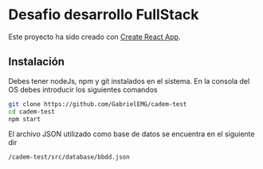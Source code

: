 # Desafio desarrollo FullStack

Este proyecto ha sido creado con [Create React App](https://github.com/facebook/create-react-app).

## Instalación

Debes tener nodeJs, npm y git instalados en el sistema.
En la consola del OS debes introducir los siguientes comandos

```bash
git clone https://github.com/GabrielEMG/cadem-test
cd cadem-test
npm start
```

El archivo JSON utilizado como base de datos se encuentra en el siguiente dir

```bash
/cadem-test/src/database/bbdd.json
```
